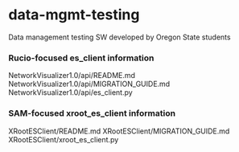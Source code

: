 # data-mgmt-testing
Data management testing SW developed by Oregon State students


### Rucio-focused es_client information
NetworkVisualizer1.0/api/README.md
NetworkVisualizer1.0/api/MIGRATION_GUIDE.md
NetworkVisualizer1.0/api/es_client.py

### SAM-focused xroot_es_client information
XRootESClient/README.md
XRootESClient/MIGRATION_GUIDE.md
XRootESClient/xroot_es_client.py